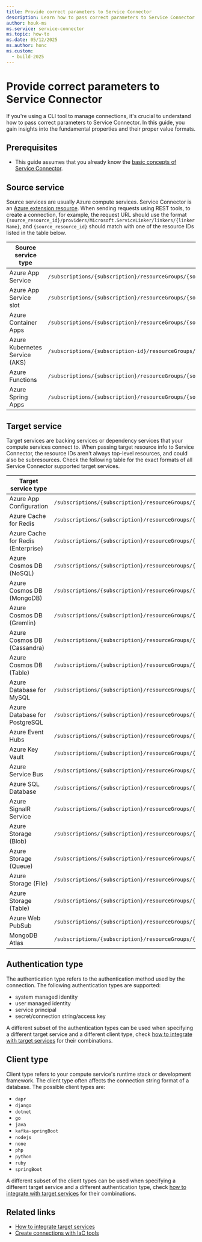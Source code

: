 ```yaml
---
title: Provide correct parameters to Service Connector
description: Learn how to pass correct parameters to Service Connector to generate service connections between your Cloud resources.
author: houk-ms
ms.service: service-connector
ms.topic: how-to
ms.date: 05/12/2025
ms.author: honc
ms.custom:
  - build-2025
---
```

# Provide correct parameters to Service Connector

If you're using a CLI tool to manage connections, it's crucial to understand how to pass correct parameters to Service Connector. In this guide, you gain insights into the fundamental properties and their proper value formats.

## Prerequisites

- This guide assumes that you already know the [basic concepts of Service Connector](concept-service-connector-internals.md).

## Source service

Source services are usually Azure compute services. Service Connector is an [Azure extension resource](../azure-resource-manager/management/extension-resource-types.md). When sending requests using REST tools, to create a connection, for example, the request URL should use the format `{source_resource_id}/providers/Microsoft.ServiceLinker/linkers/{linkerName}`, and `{source_resource_id}` should match with one of the resource IDs listed in the table below.

| Source service type    | Resource ID format                                                                                                                                           |
| ---------------------- | ------------------------------------------------------------------------------------------------------------------------------------------------------------ |
| Azure App Service      | `/subscriptions/{subscription}/resourceGroups/{source_resource_group}/providers/Microsoft.Web/sites/{site}`                                                |
| Azure App Service slot | `/subscriptions/{subscription}/resourceGroups/{source_resource_group}/providers/Microsoft.Web/sites/{site}/slots/{slot}`                                   |
| Azure Container Apps   | `/subscriptions/{subscription}/resourceGroups/{source_resource_group}/providers/Microsoft.App/containerApps/{app}`                                         |
| Azure Kubernetes Service (AKS) | `/subscriptions/{subscription-id}/resourceGroups/{resource-group-name}/providers/Microsoft.ContainerService/managedClusters/{aks-cluster-name}`                                         |
| Azure Functions        | `/subscriptions/{subscription}/resourceGroups/{source_resource_group}/providers/Microsoft.Web/sites/{site}`                                                |
| Azure Spring Apps      | `/subscriptions/{subscription}/resourceGroups/{source_resource_group}/providers/Microsoft.AppPlatform/Spring/{spring}/apps/{app}/deployments/{deployment}` |

## Target service

Target services are backing services or dependency services that your compute services connect to. When passing target resource info to Service Connector, the resource IDs aren't always top-level resources, and could also be subresources. Check the following table for the exact formats of all Service Connector supported target services.

| Target service type                | Resource ID format                                                                                                                                                            |
| ---------------------------------- | ----------------------------------------------------------------------------------------------------------------------------------------------------------------------------- |
| Azure App Configuration            | `/subscriptions/{subscription}/resourceGroups/{target_resource_group}/providers/Microsoft.AppConfiguration/configurationStores/{config_store}`                              |
| Azure Cache for Redis              | `/subscriptions/{subscription}/resourceGroups/{target_resource_group}/providers/Microsoft.Cache/redis/{server}/databases/{database}`                                        |
| Azure Cache for Redis (Enterprise) | `/subscriptions/{subscription}/resourceGroups/{target_resource_group}/providers/Microsoft.Cache/redisEnterprise/{server}/databases/{database}`                              |
| Azure Cosmos DB (NoSQL)            | `/subscriptions/{subscription}/resourceGroups/{target_resource_group}/providers/Microsoft.DocumentDB/databaseAccounts/{account}/sqlDatabases/{database}`                    |
| Azure Cosmos DB (MongoDB)          | `/subscriptions/{subscription}/resourceGroups/{target_resource_group}/providers/Microsoft.DocumentDB/databaseAccounts/{account}/mongodbDatabases/{database}`                |
| Azure Cosmos DB (Gremlin)          | `/subscriptions/{subscription}/resourceGroups/{target_resource_group}/providers/Microsoft.DocumentDB/databaseAccounts/{account}/gremlinDatabases/{database}/graphs/{graph}` |
| Azure Cosmos DB (Cassandra)        | `/subscriptions/{subscription}/resourceGroups/{target_resource_group}/providers/Microsoft.DocumentDB/databaseAccounts/{account}/cassandraKeyspaces/{key_space}`             |
| Azure Cosmos DB (Table)            | `/subscriptions/{subscription}/resourceGroups/{target_resource_group}/providers/Microsoft.DocumentDB/databaseAccounts/{account}/tables/{table}`                             |
| Azure Database for MySQL           | `/subscriptions/{subscription}/resourceGroups/{target_resource_group}/providers/Microsoft.DBforMySQL/flexibleServers/{server}/databases/{database}`                         |
| Azure Database for PostgreSQL      | `/subscriptions/{subscription}/resourceGroups/{target_resource_group}/providers/Microsoft.DBforPostgreSQL/flexibleServers/{server}/databases/{database}`                    |
| Azure Event Hubs                   | `/subscriptions/{subscription}/resourceGroups/{target_resource_group}/providers/Microsoft.EventHub/namespaces/{namespace}`                                                  |
| Azure Key Vault                    | `/subscriptions/{subscription}/resourceGroups/{target_resource_group}/providers/Microsoft.KeyVault/vaults/{vault}`                                                          |
| Azure Service Bus                  | `/subscriptions/{subscription}/resourceGroups/{target_resource_group}/providers/Microsoft.ServiceBus/namespaces/{namespace}`                                                |
| Azure SQL Database                 | `/subscriptions/{subscription}/resourceGroups/{target_resource_group}/providers/Microsoft.Sql/servers/{server}/databases/{database}`                                        |
| Azure SignalR Service              | `/subscriptions/{subscription}/resourceGroups/{target_resource_group}/providers/Microsoft.SignalRService/SignalR/{signalr}`                                                 |
| Azure Storage (Blob)               | `/subscriptions/{subscription}/resourceGroups/{target_resource_group}/providers/Microsoft.Storage/storageAccounts/{account}/blobServices/default`                           |
| Azure Storage (Queue)              | `/subscriptions/{subscription}/resourceGroups/{target_resource_group}/providers/Microsoft.Storage/storageAccounts/{account}/queueServices/default`                          |
| Azure Storage (File)               | `/subscriptions/{subscription}/resourceGroups/{target_resource_group}/providers/Microsoft.Storage/storageAccounts/{account}/fileServices/default`                           |
| Azure Storage (Table)              | `/subscriptions/{subscription}/resourceGroups/{target_resource_group}/providers/Microsoft.Storage/storageAccounts/{account}/tableServices/default`                          |
| Azure Web PubSub                   | `/subscriptions/{subscription}/resourceGroups/{target_resource_group}/providers/Microsoft.SignalRService/WebPubSub/{webpubsub}`                                             |
| MongoDB Atlas            | `/subscriptions/{subscription}/resourceGroups/{target_resource_group}/providers/MongoDB.Atlas/organization/{organization-id}`                                               |

## Authentication type

The authentication type refers to the authentication method used by the connection. The following authentication types are supported:

* system managed identity
* user managed identity
* service principal
* secret/connection string/access key

A different subset of the authentication types can be used when specifying a different target service and a different client type, check [how to integrate with target services](./how-to-integrate-postgres.md) for their combinations.

## Client type

Client type refers to your compute service's runtime stack or development framework. The client type often affects the connection string format of a database. The possible client types are:

* `dapr`
* `django`
* `dotnet`
* `go`
* `java`
* `kafka-springBoot`
* `nodejs`
* `none`
* `php`
* `python`
* `ruby`
* `springBoot`

A different subset of the client types can be used when specifying a different target service and a different authentication type, check [how to integrate with target services](./how-to-integrate-ai-services.md) for their combinations.

## Related links

- [How to integrate target services](./how-to-integrate-ai-services.md)
- [Create connections with IaC tools](./how-to-build-connections-with-iac-tools.md)